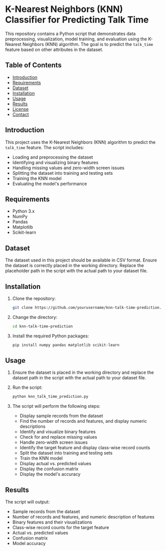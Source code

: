 # K-Nearest Neighbors (KNN) Classifier for Predicting Talk Time

This repository contains a Python script that demonstrates data preprocessing, visualization, model training, and evaluation using the K-Nearest Neighbors (KNN) algorithm. The goal is to predict the `talk_time` feature based on other attributes in the dataset.

## Table of Contents
- [Introduction](#introduction)
- [Requirements](#requirements)
- [Dataset](#dataset)
- [Installation](#installation)
- [Usage](#usage)
- [Results](#results)
- [License](#license)
- [Contact](#contact)

## Introduction
This project uses the K-Nearest Neighbors (KNN) algorithm to predict the `talk_time` feature. The script includes:
- Loading and preprocessing the dataset
- Identifying and visualizing binary features
- Handling missing values and zero-width screen issues
- Splitting the dataset into training and testing sets
- Training the KNN model
- Evaluating the model's performance

## Requirements
- Python 3.x
- NumPy
- Pandas
- Matplotlib
- Scikit-learn

## Dataset
The dataset used in this project should be available in CSV format. Ensure the dataset is correctly placed in the working directory. Replace the placeholder path in the script with the actual path to your dataset file.

## Installation
1. Clone the repository:
    ```bash
    git clone https://github.com/yourusername/knn-talk-time-prediction.git
    ```
2. Change the directory:
    ```bash
    cd knn-talk-time-prediction
    ```
3. Install the required Python packages:
    ```bash
    pip install numpy pandas matplotlib scikit-learn
    ```

## Usage
1. Ensure the dataset is placed in the working directory and replace the dataset path in the script with the actual path to your dataset file.

2. Run the script:
    ```bash
    python knn_talk_time_prediction.py
    ```

3. The script will perform the following steps:
    - Display sample records from the dataset
    - Find the number of records and features, and display numeric descriptions
    - Identify and visualize binary features
    - Check for and replace missing values
    - Handle zero-width screen issues
    - Identify the target feature and display class-wise record counts
    - Split the dataset into training and testing sets
    - Train the KNN model
    - Display actual vs. predicted values
    - Display the confusion matrix
    - Display the model's accuracy

## Results
The script will output:
- Sample records from the dataset
- Number of records and features, and numeric description of features
- Binary features and their visualizations
- Class-wise record counts for the target feature
- Actual vs. predicted values
- Confusion matrix
- Model accuracy
